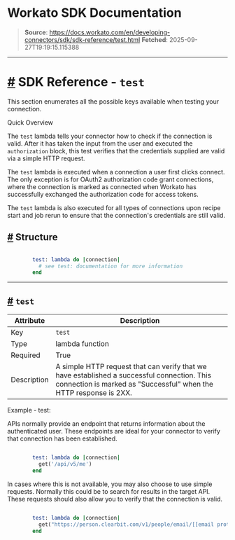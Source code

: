 # Workato SDK Documentation

> **Source**: https://docs.workato.com/en/developing-connectors/sdk/sdk-reference/test.html
> **Fetched**: 2025-09-27T19:19:15.115388

---

# [#](<#sdk-reference-test>) SDK Reference - `test`

This section enumerates all the possible keys available when testing your connection.

Quick Overview

The `test` lambda tells your connector how to check if the connection is valid. After it has taken the input from the user and executed the `authorization` block, this test verifies that the credentials supplied are valid via a simple HTTP request.

The `test` lambda is executed when a connection a user first clicks connect. The only exception is for OAuth2 authorization code grant connections, where the connection is marked as connected when Workato has successfully exchanged the authorization code for access tokens.

The `test` lambda is also executed for all types of connections upon recipe start and job rerun to ensure that the connection's credentials are still valid.

## [#](<#structure>) Structure
```ruby

        test: lambda do |connection|
          # see test: documentation for more information
        end


```

* * *

## [#](<#test>) `test`

Attribute | Description
---|---
Key | `test`
Type | lambda function
Required | True
Description | A simple HTTP request that can verify that we have established a successful connection. This connection is marked as "Successful" when the HTTP response is 2XX.
Example - test:

APIs normally provide an endpoint that returns information about the authenticated user. These endpoints are ideal for your connector to verify that connection has been established.
```ruby

        test: lambda do |connection|
          get('/api/v5/me')
        end


```

In cases where this is not available, you may also choose to use simple requests. Normally this could be to search for results in the target API. These requests should also allow you to verify that the connection is valid.
```ruby

        test: lambda do |connection|
          get("https://person.clearbit.com/v1/people/email/[[email protected]](</cdn-cgi/l/email-protection>)")
        end


```
